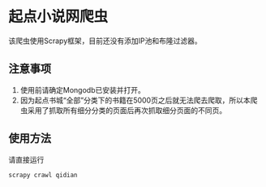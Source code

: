 # 起点小说网爬虫

该爬虫使用Scrapy框架，目前还没有添加IP池和布隆过滤器。

## 注意事项

1. 使用前请确定Mongodb已安装并打开。
2. 因为起点书城“全部”分类下的书籍在5000页之后就无法爬去爬取，所以本爬虫采用了抓取所有细分分类的页面后再次抓取细分页面的不同页。

## 使用方法
请直接运行

```
scrapy crawl qidian
```



